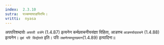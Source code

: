 ```yaml
---
index:  2.3.10
sutra:  पञ्चम्यापाङपिरभिः।
vritti:  nyasa
---
```


अपपरिशब्दयोः `अपपरी वर्जने` (1.4.87) इत्यनेन कर्मप्रवचनीयसंज्ञा विहिता, आङश्च `आङमर्यादावचने` (1.4.88) इत्यनेन। `वृक्षं परि विद्योतते` इति। परिः `लक्षणेत्यम्भूतख्यान`(1.4.89) इत्यादिना॥
